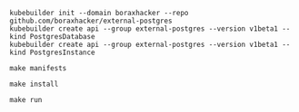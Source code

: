 

```shell
kubebuilder init --domain boraxhacker --repo github.com/boraxhacker/external-postgres
kubebuilder create api --group external-postgres --version v1beta1 --kind PostgresDatabase
kubebuilder create api --group external-postgres --version v1beta1 --kind PostgresInstance
```

```shell
make manifests
```

```shell
make install
```

```shell
make run
```